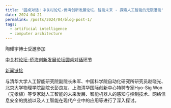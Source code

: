 ```yaml
---
title: '圆桌对话：中关村论坛-侨海创新发展论坛，智能未来 - 探索人工智能的无限潜能'
date: 2024-04-21
permalink: /posts/2024/04/blog-post-1/
tags:
  - artificial intelligence
  - computer architecture
---
```


陶耀宇博士受邀参加<p><a href="http://www.bjql.org.cn/html/1//189/190/10720.html">中关村论坛-侨海创新发展论坛圆桌对话环节</a></p>

<p><a href="http://www.bjql.org.cn/html/1//189/190/10720.html">新闻链接</a></p>

与清华大学人工智能研究院副院长朱军、中国科学院自动化研究所研究员赵晓光、北京大学物理学院副院长彭良友、上海清华国际创新中心特聘专家Hyo-Sig Won（元孝植）等专家就人工智能的未来发展、智能机器人的感知与控制技术、网络信息安全的挑战以及人工智能在现代产业中的应用等进行了深入探讨。

